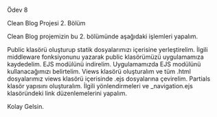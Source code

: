 Ödev 8

Clean Blog Projesi 2. Bölüm

Clean Blog projemizin bu 2. bölümünde aşağıdaki işlemleri yapalım.

Public klasörü oluşturup statik dosyalarımızı içerisine yerleştirelim.
İlgili middleware fonksiyonunu yazarak public klasörümüzü uygulamamıza kaydedelim.
EJS modülünü indirelim.
Uygulamamızda EJS modülünü kullanacağımızı belirtelim.
Views klasörü oluşturalım ve tüm .html dosyalarımız views klasörü içerisinde .ejs dosyalarına çevirelim.
Partials klasör yapısını oluşturalım.
İlgili yönlendirmeleri ve \_navigation.ejs klasöründeki link düzenlemelerini yapalım.

Kolay Gelsin.
